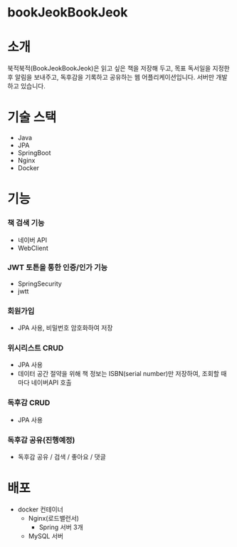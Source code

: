 # bookJeokBookJeok

# 소개
북적북적(BookJeokBookJeok)은 읽고 싶은 책을 저장해 두고, 목표 독서일을 지정한 후 알림을 보내주고, 독후감을 기록하고 공유하는 웹 어플리케이션입니다.
서버만 개발하고 있습니다.

# 기술 스택
- Java
- JPA
- SpringBoot
- Nginx
- Docker

# 기능
### 책 검색 기능
- 네이버 API
- WebClient
### JWT 토튼을 통한 인증/인가 기능
- SpringSecurity
- jwtt
### 회원가입
- JPA 사용, 비밀번호 암호화하여 저장
### 위시리스트 CRUD
- JPA 사용
- 데이터 공간 절약을 위해 책 정보는 ISBN(serial number)만 저장하여, 조회할 때마다 네이버API 호출
### 독후감 CRUD
- JPA 사용
### 독후감 공유(진행예정)
- 독후감 공유 / 검색 / 좋아요 / 댓글

# 배포
- docker 컨테이너
  - Nginx(로드밸런서)
    - Spring 서버 3개
  - MySQL 서버

